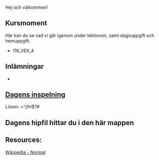 Hej och välkommen!

## Kursmoment
Här kan du se vad vi går igenom under lektionen, samt dagsuppgift och hemuppgift.

* 116_VEX_4

## Inlämningar

- 

## [Dagens inspelning](https://zoom.us/rec/share/sOpUrX3Oa3bGPu9mxakMwBP05sfZD_dmUyc1K_fUC629UFkXQEhE69Z8jgGVWJQ.PiW12-AYMFZ1wkc2)

Lösen: =^j1H$?#

## Dagens hipfil hittar du i den här mappen

## Resources:
[Wikipedia - Normal](https://en.wikipedia.org/wiki/Normal_(geometry))
